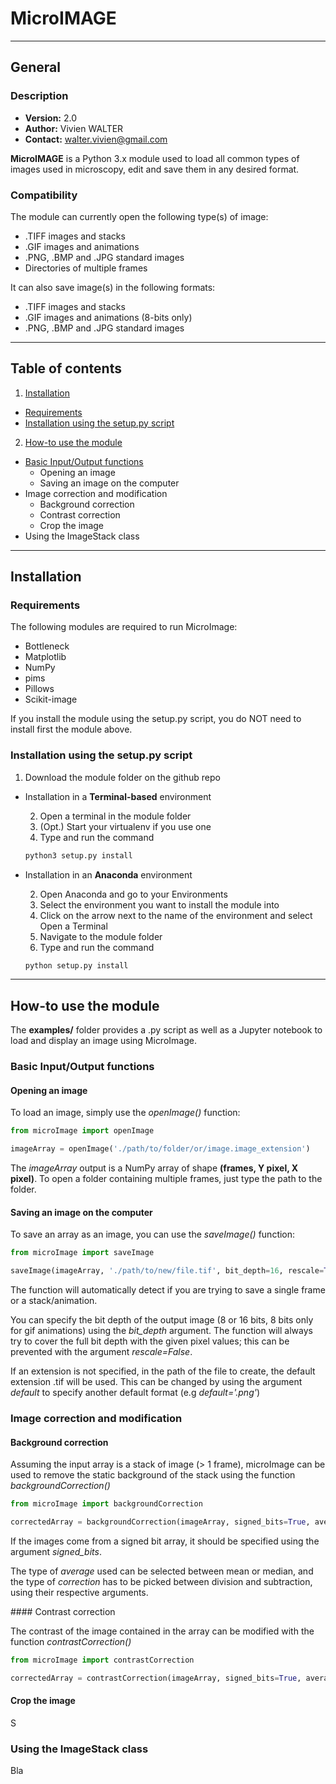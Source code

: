 # MicroIMAGE

___

## General

### Description

- **Version:** 2.0
- **Author:** Vivien WALTER
- **Contact:** walter.vivien@gmail.com

**MicroIMAGE** is a Python 3.x module used to load all common types of images used in microscopy, edit and save them in any desired format.

### Compatibility

The module can currently open the following type(s) of image:
- .TIFF images and stacks
- .GIF images and animations
- .PNG, .BMP and .JPG standard images
- Directories of multiple frames

It can also save image(s) in the following formats:
- .TIFF images and stacks
- .GIF images and animations (8-bits only)
- .PNG, .BMP and .JPG standard images

---

## Table of contents

1. [Installation](#installation)
  * [Requirements](#requirements)
  * [Installation using the setup.py script](#script)
2. [How-to use the module](#howto)
  * [Basic Input/Output functions](#io)
    * Opening an image
    * Saving an image on the computer
  * Image correction and modification
    * Background correction
    * Contrast correction
    * Crop the image
  * Using the ImageStack class

---

## Installation <a name="installation"></a>

### Requirements <a name="requirements"></a>

The following modules are required to run MicroImage:

- Bottleneck
- Matplotlib
- NumPy
- pims
- Pillows
- Scikit-image

If you install the module using the setup.py script, you do NOT need to install first the module above.

### Installation using the setup.py script <a name="script"></a>

1. Download the module folder on the github repo

- Installation in a **Terminal-based** environment

  2. Open a terminal in the module folder
  3. (Opt.) Start your virtualenv if you use one
  4. Type and run the command
    ```bash
  python3 setup.py install
  ```

- Installation in an **Anaconda** environment

  2. Open Anaconda and go to your Environments
  3. Select the environment you want to install the module into
  4. Click on the arrow next to the name of the environment and select Open a Terminal
  5. Navigate to the module folder
  6. Type and run the command
    ```bash
  python setup.py install
  ```

---

## How-to use the module <a name="howto"></a>

The **examples/** folder provides a .py script as well as a Jupyter notebook to load and display an image using MicroImage.

### Basic Input/Output functions <a name="io"></a>

#### Opening an image

To load an image, simply use the *openImage()* function:

```python
from microImage import openImage

imageArray = openImage('./path/to/folder/or/image.image_extension')
```

The *imageArray* output is a NumPy array of shape **(frames, Y pixel, X pixel)**.
To open a folder containing multiple frames, just type the path to the folder.

#### Saving an image on the computer

To save an array as an image, you can use the *saveImage()* function:

```python
from microImage import saveImage

saveImage(imageArray, './path/to/new/file.tif', bit_depth=16, rescale=True)
```

The function will automatically detect if you are trying to save a single frame or a stack/animation.

You can specify the bit depth of the output image (8 or 16 bits, 8 bits only for gif animations) using the *bit_depth* argument. The function will always try to cover the full bit depth with the given pixel values; this can be prevented with the argument *rescale=False*.

If an extension is not specified, in the path of the file to create, the default extension .tif will be used. This can be changed by using the argument *default* to specify another default format (e.g *default='.png'*)

### Image correction and modification

#### Background correction

Assuming the input array is a stack of image (> 1 frame), microImage can be used to remove the static background of the stack using the function *backgroundCorrection()*

```python
from microImage import backgroundCorrection

correctedArray = backgroundCorrection(imageArray, signed_bits=True, average='median', correction='division')
```

If the images come from a signed bit array, it should be specified using the argument *signed_bits*.

The type of *average* used can be selected between mean or median, and the type of *correction* has to be picked between division and subtraction, using their respective arguments.

#### Contrast correction

The contrast of the image contained in the array can be modified with the function *contrastCorrection()*

```python
from microImage import contrastCorrection

correctedArray = contrastCorrection(imageArray, signed_bits=True, average='median', correction='division')
```

#### Crop the image

S

### Using the ImageStack class

Bla
